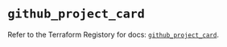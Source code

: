 # `github_project_card`

Refer to the Terraform Registory for docs: [`github_project_card`](https://registry.terraform.io/providers/integrations/github/5.25.0/docs/resources/project_card).
